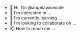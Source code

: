 - 👋 Hi, I’m @angelawisecute
- 👀 I’m interested in ...
- 🌱 I’m currently learning ...
- 💞️ I’m looking to collaborate on ...
- 📫 How to reach me ...

<!---
angelawisecute/angelawisecute is a ✨ special ✨ repository because its `README.md` (this file) appears on your GitHub profile.
You can click the Preview link to take a look at your changes.
--->
